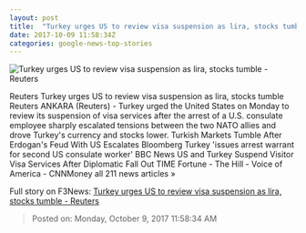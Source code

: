 ```yaml
---
layout: post
title:  "Turkey urges US to review visa suspension as lira, stocks tumble - Reuters"
date: 2017-10-09 11:58:34Z
categories: google-news-top-stories
---
```


![Turkey urges US to review visa suspension as lira, stocks tumble - Reuters](https://s3.reutersmedia.net/resources/r/?m=02&d=20171009&t=2&i=1204720823&w=&fh=545px&fw=&ll=&pl=&sq=&r=LYNXMPED980H7)

Reuters Turkey urges US to review visa suspension as lira, stocks tumble Reuters ANKARA (Reuters) - Turkey urged the United States on Monday to review its suspension of visa services after the arrest of a U.S. consulate employee sharply escalated tensions between the two NATO allies and drove Turkey's currency and stocks lower. Turkish Markets Tumble After Erdogan's Feud With US Escalates Bloomberg Turkey 'issues arrest warrant for second US consulate worker' BBC News US and Turkey Suspend Visitor Visa Services After Diplomatic Fall Out TIME Fortune - The Hill - Voice of America - CNNMoney all 211 news articles »


Full story on F3News: [Turkey urges US to review visa suspension as lira, stocks tumble - Reuters](http://www.f3nws.com/n/HFpJNC)

> Posted on: Monday, October 9, 2017 11:58:34 AM
